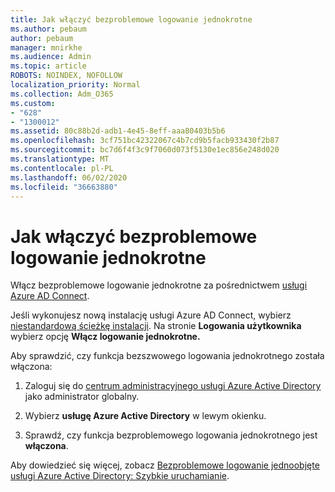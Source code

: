 ```yaml
---
title: Jak włączyć bezproblemowe logowanie jednokrotne
ms.author: pebaum
author: pebaum
manager: mnirkhe
ms.audience: Admin
ms.topic: article
ROBOTS: NOINDEX, NOFOLLOW
localization_priority: Normal
ms.collection: Adm_O365
ms.custom:
- "628"
- "1300012"
ms.assetid: 80c88b2d-adb1-4e45-8eff-aaa80403b5b6
ms.openlocfilehash: 3cf751bc42322067c4b7cd9b5facb933430f2b87
ms.sourcegitcommit: bc7d6f4f3c9f7060d073f5130e1ec856e248d020
ms.translationtype: MT
ms.contentlocale: pl-PL
ms.lasthandoff: 06/02/2020
ms.locfileid: "36663880"
---
```

# <a name="how-to-enable-seamless-sso"></a>Jak włączyć bezproblemowe logowanie jednokrotne

Włącz bezproblemowe logowanie jednokrotne za pośrednictwem [usługi Azure AD Connect](https://docs.microsoft.com/azure/active-directory/connect/active-directory-aadconnect).
  
Jeśli wykonujesz nową instalację usługi Azure AD Connect, wybierz [niestandardową ścieżkę instalacji](https://docs.microsoft.com/azure/active-directory/connect/active-directory-aadconnect-get-started-custom). Na stronie **Logowania użytkownika** wybierz opcję **Włącz logowanie jednokrotne.**
  
Aby sprawdzić, czy funkcja bezszwowego logowania jednokrotnego została włączona:
  
1. Zaloguj się do [centrum administracyjnego usługi Azure Active Directory](https://aad.portal.azure.com) jako administrator globalny.

2. Wybierz **usługę Azure Active Directory** w lewym okienku.

3. Sprawdź, czy funkcja bezproblemowego logowania jednokrotnego jest **włączona**.

Aby dowiedzieć się więcej, zobacz [Bezproblemowe logowanie jednoobjęte usługi Azure Active Directory: Szybkie uruchamianie](https://docs.microsoft.com/azure/active-directory/connect/active-directory-aadconnect-sso-quick-start).
  